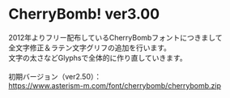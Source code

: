 # CherryBomb! ver3.00<br />
2012年よりフリー配布しているCherryBombフォントにつきまして<br />
全文字修正＆ラテン文字グリフの追加を行います。<br />
文字の太さなどGlyphsで全体的に作り直していきます。<br /><br />
初期バージョン（ver2.50）：<br />
https://www.asterism-m.com/font/cherrybomb/cherrybomb.zip
